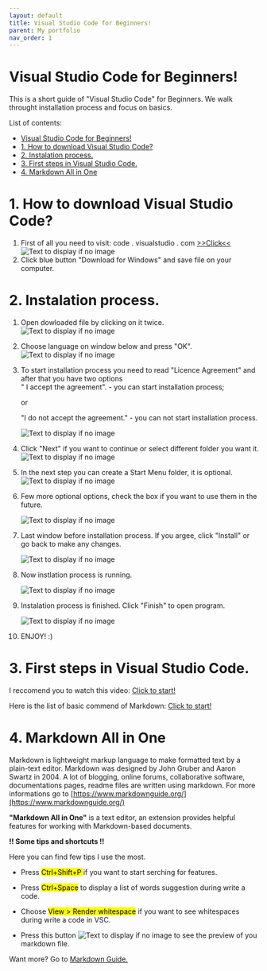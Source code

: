 ```yaml
---
layout: default
title: Visual Studio Code for Beginners!
parent: My portfolio
nav_order: 1
---
```


# Visual Studio Code for Beginners!

This is a short guide of "Visual Studio Code" for Beginners. We walk throught installation process and focus on basics.

List of contents:

- [Visual Studio Code for Beginners!](#visual-studio-code-for-beginners)
- [1. How to download Visual Studio Code?](#1-how-to-download-visual-studio-code)
- [2. Instalation process.](#2-instalation-process)
- [3. First steps in Visual Studio Code.](#3-first-steps-in-visual-studio-code)
- [4. Markdown All in One](#4-markdown-all-in-one)




# 1. How to download Visual Studio Code?

1. First of all you need to visit: code . visualstudio . com [>>Click<<](https://code.visualstudio.com/) 
     ![Text to display if no image](/assets/images/1.VSC-site.png)
2. Click blue button "Download for Windows" and save file on your computer.
# 2. Instalation process.
1. Open dowloaded file by clicking on it twice.
     ![Text to display if no image](/assets/images/2.VSC-install.png)
2. Choose language on window below and press "OK".
   ![Text to display if no image](/assets/images/3.VSC-install.png)
3. To start installation process you need to read "Licence Agreement" and after that you have two options  
   " I accept the agreement".  - you can start installation process;

   or

   "I do not accept the agreement." -  you can not start installation process.

    ![Text to display if no image](/assets/images/4.VSC-install.png)
4. Click "Next" if you want to continue or select different folder you want it.
     ![Text to display if no image](/assets/images/5.VSC-install.png)
5. In the next step you can create a Start Menu folder, it is optional.
     ![Text to display if no image](/assets/images/6.VSC-install.png)
6. Few more optional options, check the box if you want to use them in the future.
   
     ![Text to display if no image](/assets/images/7.VSC-install.png)
7. Last window before installation process. If you argee, click "Install" or go back to make any changes.
   
     ![Text to display if no image](/assets/images/8.VSC-install.png)
8. Now instlation process is running.
    
    ![Text to display if no image](/assets/images/9.VSC-install.png)
9.  Instalation process is finished. Click "Finish" to open program.


    ![Text to display if no image](/assets/images/10.VSC-install.png)

10. ENJOY! :)

# 3. First steps in Visual Studio Code.
 
 I reccomend you to watch this video: [Click to start!](https://www.youtube.com/watch?v=S320N3sxinE&ab_channel=VisualStudioCode)

Here is the list of basic commend of Markdown: [Click to start!](https://www.markdownguide.org/basic-syntax/)


# 4. Markdown All in One 

Markdown is lightweight markup language to make formatted text by a plain-text editor. Markdown was designed by John Gruber and Aaron Swartz in 2004. A lot of blogging, online forums, collaborative software, documentations pages, readme files are written using markdown. For more informations go to  [https://www.markdownguide.org/](https://www.markdownguide.org/)  

<b>"Markdown All in One"</b> is a text editor, an extension provides helpful features for working with Markdown-based documents. 

<b>!! Some tips and shortcuts !! </b>

Here you can find few tips I use the most.

- Press <mark> Ctrl+Shift+P </mark> if you want to start serching for features.

- Press <mark>Ctrl+Space</mark> to display a list of words suggestion during write a code.

- Choose <mark>View > Render whitespace</mark> if you want to see whitespaces during write a code in VSC.

- Press this button ![Text to display if no image](/assets/images/VSC_ikona.png) to see the preview of you markdown file.

Want more? Go to [Markdown Guide.](https://about.gitlab.com/handbook/markdown-guide/)